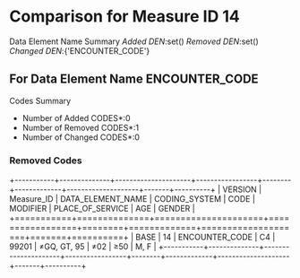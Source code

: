 # Comparison for Measure ID 14

Data Element Name Summary
*Added DEN*:set()
*Removed DEN*:set()
*Changed DEN*:{'ENCOUNTER_CODE'}

## For Data Element Name ENCOUNTER_CODE

Codes Summary

* Number of Added CODES*:0
* Number of Removed CODES*:1
* Number of Changed CODES*:0

### Removed Codes

+-----------+--------------+---------------------+-----------------+--------+-------------+--------------------+-------+----------+
| VERSION   |   Measure_ID | DATA_ELEMENT_NAME   | CODING_SYSTEM   |   CODE | MODIFIER    | PLACE_OF_SERVICE   | AGE   | GENDER   |
+===========+==============+=====================+=================+========+=============+====================+=======+==========+
| BASE      |           14 | ENCOUNTER_CODE      | C4              |  99201 | ≠GQ, GT, 95 | ≠02                | ≥50   | M, F     |
+-----------+--------------+---------------------+-----------------+--------+-------------+--------------------+-------+----------+
